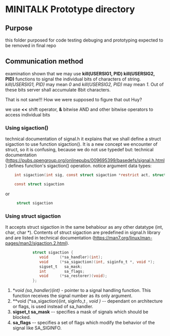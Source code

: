 # MINITALK Prototype directory

## Purpose

this folder purposed for code testing debuging and prototyping
expected to be removed in final repo

## Communication method

examination shown that we may use **kill(USERSIG1, PID) kill(USERSIG2, PID)** functions to signal the individual bits of characters of string. *kill(USERSIG1, PID)* may mean *0* and *kill(USERSIG2, PID)* may mean *1*.
Out of these bits server shall accumulate 8bit characters.

That is not sane!!! How we were supposed to figure that out Huy?

we use **<<** shift operator, **&** bitwise AND and other bitwise operators to access individual bits

### Using sigaction()

technical documentation of signal.h 
it explains that we shall define a    struct sigaction   to use function sigaction(). It is a new concept we encounter of struct, so it is confusing, because we do not use typedef but:
technical documentation (https://pubs.opengroup.org/onlinepubs/009695399/basedefs/signal.h.html) defines function's sigaction() operation. notice argument data types:

```c
	int sigaction(int sig, const struct sigaction *restrict act, struct sigaction *restrict oact);
```
```c
	const struct sigaction
```   
or
```c
     struct sigaction
```
### Using struct sigaction

It accepts struct sigaction in the same behabiour as any other datatype (int, char, char *). Contents of struct sigaction are predefined in signal.h library and are listed in technical documentation (https://man7.org/linux/man-pages/man2/sigaction.2.html).
```c
			struct sigaction {
               void     (*sa_handler)(int);
               void     (*sa_sigaction)(int, siginfo_t *, void *);
               sigset_t   sa_mask;
               int        sa_flags;
               void     (*sa_restorer)(void);
        	};
```
1. **void     (*sa_handler)(int)** - pointer to a signal handling function. This function receives the signal number as its only argument.
2. **void     (*sa_sigaction)(int, siginfo_t *, void *)** -- dependant on architecture or flags, is used instead of sa_handler.
3. **sigset_t   sa_mask** -- specifies a mask of signals which should be blocked.
4. **sa_flags** -- specifies a set of flags which modify the behavior of the signal like SA_SIGINFO.